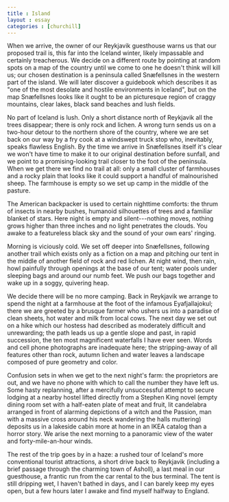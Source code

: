 ```yaml
---
title : Island
layout : essay
categories : [churchill]
---
```


When we arrive, the owner of our Reykjavik guesthouse warns us that our proposed
trail is, this far into the Iceland winter, likely impassable and certainly
treacherous. We decide on a different route by pointing at random spots on a map
of the country until we come to one he doesn't think will kill us; our chosen
destination is a peninsula called Sn&aelig;fellsnes in the western part of the
island. We will later discover a guidebook which describes it as "one of the
most desolate and hostile environments in Iceland", but on the map
Sn&aelig;fellsnes looks like it ought to be an picturesque region of craggy
mountains, clear lakes, black sand beaches and lush fields.

No part of Iceland is lush. Only a short distance north of Reykjavik all the
trees disappear; there is only rock and lichen. A wrong turn sends us on a
two-hour detour to the northern shore of the country, where we are set back on
our way by a fry cook at a windswept truck stop who, inevitably, speaks flawless
English. By the time we arrive in Sn&aelig;fellsnes itself it's clear we won't
have time to make it to our original destination before sunfall, and we point to
a promising-looking trail closer to the foot of the peninsula. When we get there
we find no trail at all: only a small cluster of farmhouses and a rocky plain
that looks like it could support a handful of malnourished sheep. The farmhouse
is empty so we set up camp in the middle of the pasture.

The American backpacker is used to certain nighttime comforts: the thrum of
insects in nearby bushes, humanoid silhouettes of trees and a familiar blanket
of stars. Here night is empty and silent---nothing moves, nothing grows higher
than three inches and no light penetrates the clouds. You awake to a featureless
black sky and the sound of your own ears' ringing.

Morning is viciously cold. We set off deeper into Sn&aelig;fellsnes, following
another trail which exists only as a fiction on a map and pitching our tent in
the middle of another field of rock and red lichen. At night wind, then rain,
howl painfully through openings at the base of our tent; water pools under
sleeping bags and around our numb feet. We push our bags together and wake up in
a soggy, quivering heap.

We decide there will be no more camping. Back in Reykjavik we arrange to spend
the night at a farmhouse at the foot of the infamous Eyafjallajokul; there we
are greeted by a brusque farmer who ushers us into a paradise of clean sheets,
hot water and milk from local cows. The next day we set out on a hike which our
hostess had described as moderately difficult and unrewarding; the path leads us
up a gentle slope and past, in rapid succession, the ten most magnificent
waterfalls I have ever seen. Words and cell phone photographs are inadequate
here; the stripping-away of all features other than rock, autumn lichen and
water leaves a landscape composed of pure geometry and color.

Confusion sets in when we get to the next night's farm: the proprietors are out,
and we have no phone with which to call the number they have left us. Some hasty
replanning, after a mercifully unsuccessful attempt to secure lodging at a
nearby hostel lifted directly from a Stephen King novel (empty dining room set
with a half-eaten plate of meat and fruit, lit candelabra arranged in front of
alarming depictions of a witch and the Passion, man with a massive cross around
his neck wandering the halls muttering) deposits us in a lakeside cabin more at
home in an IKEA catalog than a horror story. We arise the next morning to a
panoramic view of the water and forty-mile-an-hour winds.

The rest of the trip goes by in a haze: a rushed tour of Iceland's more
conventional tourist attractions, a short drive back to Reykjavik (including a
brief passage through the charming town of Asholl), a last meal in our
guesthouse, a frantic run from the car rental to the bus terminal. The tent is
still dripping wet, I haven't bathed in days, and I can barely keep my eyes
open, but a few hours later I awake and find myself halfway to England.
